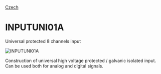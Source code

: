 
[Czech](./README.cs.md)
<!--- module --->
# INPUTUNI01A
<!--- Emodule --->

<!--- subtitle --->Universal protected 8 channels input<!--- Esubtitle --->

![INPUTUNI01A](/doc/img/INPUTUNI01A_top_big.jpg)

<!--- description --->Construction of universal high voltage protected / galvanic isolated input. Can be used both for analog and digital signals.<!--- Edescription --->
            